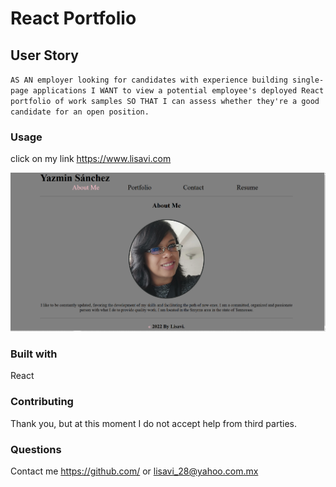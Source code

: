 # React Portfolio

## User Story

`AS AN employer looking for candidates with experience building single-page applications I WANT to view a potential employee's deployed React portfolio of work samples SO THAT I can assess whether they're a good candidate for an open position.`

### Usage

click on my link https://www.lisavi.com

![portfolio](https://github.com/Lisavi28/20react-portfolio/blob/develop/src/assets/images/portfolio.PNG)

### Built with

React

### Contributing

Thank you, but at this moment I do not accept help from third parties.

### Questions

Contact me https://github.com/ or lisavi_28@yahoo.com.mx
